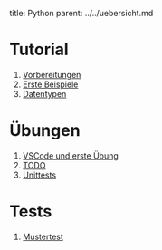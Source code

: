 title: Python
parent: ../../uebersicht.md

# Tutorial
1. [Vorbereitungen](installation.html)
1. [Erste Beispiele](beispiele.html)
1. [Datentypen](datentypen.html)

# Übungen
1. [VSCode und erste Übung](homework1.html)
1. [TODO](homework2.html)
1. [Unittests](unittests.html)

# Tests
1. [Mustertest](python_test.zip) <!--- ([Musterlösung](python_test_sample_solution.zip)) -->